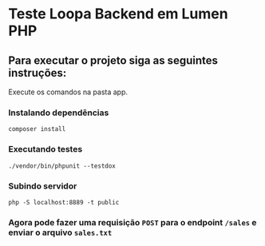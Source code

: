 # Teste Loopa Backend em Lumen PHP

## Para executar o projeto siga as seguintes instruções:
Execute os comandos na pasta app.

### Instalando dependências
```
composer install
```

### Executando testes
```
./vendor/bin/phpunit --testdox
```

### Subindo servidor
```
php -S localhost:8889 -t public
```

### Agora pode fazer uma requisição `POST` para o endpoint `/sales` e enviar o arquivo `sales.txt`
